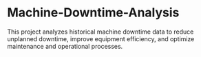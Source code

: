 # Machine-Downtime-Analysis
 This project analyzes historical machine downtime data to reduce unplanned downtime, improve equipment efficiency, and optimize maintenance and operational processes.

